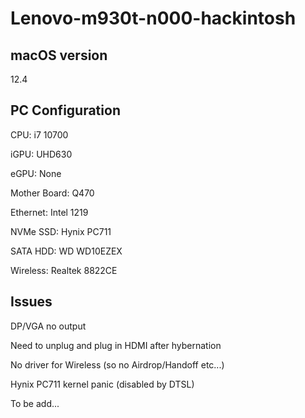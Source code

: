 # Lenovo-m930t-n000-hackintosh

## macOS version
12.4

## PC Configuration
CPU: i7 10700

iGPU: UHD630

eGPU: None

Mother Board: Q470

Ethernet: Intel 1219

NVMe SSD: Hynix PC711

SATA HDD: WD WD10EZEX

Wireless: Realtek 8822CE

## Issues
DP/VGA no output

Need to unplug and plug in HDMI after hybernation

No driver for Wireless (so no Airdrop/Handoff etc...)

Hynix PC711 kernel panic (disabled by DTSL)

To be add...
